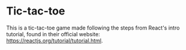 # Tic-tac-toe

This is a tic-tac-toe game made following the steps from React's intro tutorial, found in their official website: https://reactjs.org/tutorial/tutorial.html.
